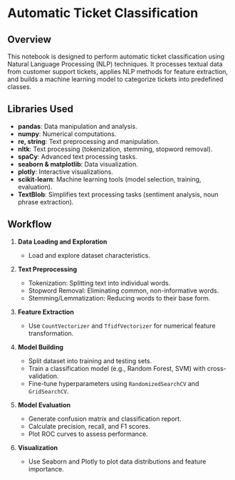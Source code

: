 # Automatic Ticket Classification

## Overview
This notebook is designed to perform automatic ticket classification using Natural Language Processing (NLP) techniques. It processes textual data from customer support tickets, applies NLP methods for feature extraction, and builds a machine learning model to categorize tickets into predefined classes.

## Libraries Used

- **pandas**: Data manipulation and analysis.
- **numpy**: Numerical computations.
- **re, string**: Text preprocessing and manipulation.
- **nltk**: Text processing (tokenization, stemming, stopword removal).
- **spaCy**: Advanced text processing tasks.
- **seaborn & matplotlib**: Data visualization.
- **plotly**: Interactive visualizations.
- **scikit-learn**: Machine learning tools (model selection, training, evaluation).
- **TextBlob**: Simplifies text processing tasks (sentiment analysis, noun phrase extraction).

## Workflow

1. **Data Loading and Exploration**
   - Load and explore dataset characteristics.
   
2. **Text Preprocessing** 
   - Tokenization: Splitting text into individual words.
   - Stopword Removal: Eliminating common, non-informative words.
   - Stemming/Lemmatization: Reducing words to their base form.
   
3. **Feature Extraction**
   - Use `CountVectorizer` and `TfidfVectorizer` for numerical feature transformation.
   
4. **Model Building**
   - Split dataset into training and testing sets.
   - Train a classification model (e.g., Random Forest, SVM) with cross-validation.
   - Fine-tune hyperparameters using `RandomizedSearchCV` and `GridSearchCV`.
   
5. **Model Evaluation**
   - Generate confusion matrix and classification report.
   - Calculate precision, recall, and F1 scores.
   - Plot ROC curves to assess performance.

6. **Visualization**
   - Use Seaborn and Plotly to plot data distributions and feature importance.
